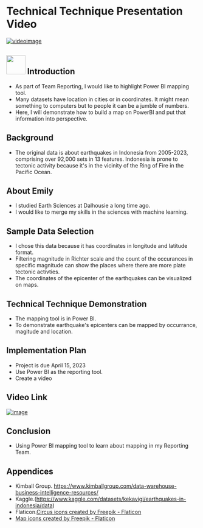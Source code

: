 # Technical Technique Presentation Video

[![videoimage](https://github.com/ekysss/Capstone2024/assets/148264582/97c2f441-522a-413c-a622-fe91ee093d3d)](https://youtu.be/l-USlA93QK8)




## <img src="https://github.com/ekysss/Capstone2024/assets/148264582/d48b0480-6126-48c3-91e2-2eba869d66e6" width="50" height="50"> Introduction 
- As part of Team Reporting, I would like to highlight Power BI mapping tool.
- Many datasets have location in cities or in coordinates. It might mean something to computers but to people it can be a jumble of numbers.
- Here, I will demonstrate how to build a map on PowerBI and put that information into perspective.

## Background
- The original data is about earthquakes in Indonesia from 2005-2023, comprising over 92,000 sets in 13 features. Indonesia is prone to tectonic activity because it's in the vicinity of the Ring of Fire in the Pacific Ocean.
  
## About Emily
- I studied Earth Sciences at Dalhousie a long time ago.
- I would like to merge my skills in the sciences with machine learning.

## Sample Data Selection
- I chose this data because it has coordinates in longitude and latitude format.
- Filtering magnitude in Richter scale and the count of the occurances in specific magnitude can show the places where there are more plate tectonic activties.
- The coordinates of the epicenter of the earthquakes can be visualized on maps.

## Technical Technique Demonstration
- The mapping tool is in Power BI.
- To demonstrate earthquake's epicenters can be mapped by occurrance, magitude and location.

## Implementation Plan
- Project is due April 15, 2023
- Use Power BI as the reporting tool.
- Create a video
  
## Video Link
[![image](https://github.com/ekysss/Capstone2024/assets/148264582/97c2f441-522a-413c-a622-fe91ee093d3d)](https://youtu.be/l-USlA93QK8)

## Conclusion
- Using Power BI mapping tool to learn about mapping in my Reporting Team.

## Appendices
- Kimball Group. https://www.kimballgroup.com/data-warehouse-business-intelligence-resources/
- Kaggle.(https://www.kaggle.com/datasets/kekavigi/earthquakes-in-indonesia/data)
- Flaticon.<a href="https://www.flaticon.com/free-icons/circus" title="circus icons">Circus icons created by Freepik - Flaticon</a>
- <a href="https://www.flaticon.com/free-icons/map" title="map icons">Map icons created by Freepik - Flaticon</a>

